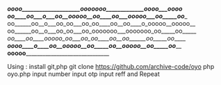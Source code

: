 
___oooo____________________ooooooo_____________oooo___oooo_
_oo____oo___o___oo__ooooo__oo____oo___ooooo___oo_____oo____
oo______oo__o___oo_oo___oo_oo____oo__oo____o_ooooo__ooooo__
oo______oo__o___oo_oo___oo_ooooooo___ooooooo_oo_____oo_____
_oo____oo____ooooo_oo___oo_oo____oo__oo______oo_____oo_____
___oooo____o____oo__ooooo__oo_____oo__ooooo__oo_____oo_____
____________ooooo__________________________________________
                         
Using : 
install git,php
git clone https://github.com/archive-code/oyo
php oyo.php
input number
input otp 
input reff 
and Repeat
